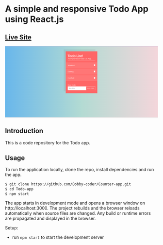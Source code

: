# A simple and responsive Todo App using React.js
## [Live Site](https://bobby-coder.github.io/Todo-App/)
![Live-Site-Screenshot](public/LiveSiteScreenshot.png)
## Introduction

This is a code repository for the Todo app.

## Usage

To run the application locally, clone the repo, install dependencies and run the app.

```
$ git clone https://github.com/Bobby-coder/Counter-app.git
$ cd Todo-app
$ npm start
```

The app starts in development mode and opens a browser window on http://localhost:3000. The project rebuilds and the browser reloads automatically when source files are changed. Any build or runtime errors are propagated and displayed in the browser.

Setup:

- run `npm start` to start the development server
